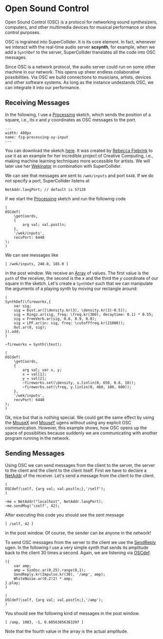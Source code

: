 # Open Sound Control

Open Sound Control (OSC) is a protocol for networking sound synthesizers, computers, and other multimedia devices for musical performance or show control purposes.

OSC is ingrained into SuperCollider.
It is its core element.
In fact, whenever we interact with the real-time audio server **scsynth**, for example, when we add a ``SynthDef`` to the server, SuperCollider translates all the code into OSC messages.

Since OSC is a network protocol, the audio server could run on some other machine in our network.
This opens up sheer endless collaborative possibilities.
Via OSC we build connections to musicians, artists, devices and other software systems.
As long as the instance undestands OSC, we can integrate it into our performance.

## Receiving Messages

In the following, I use a [Processing](https://processing.org/) sketch, which sends the position of a square, i.e., its $x$ and $y$ coordinates as OSC messages to the port.

```{figure} ../../../figs/supercollider/communication/processing-xy-input.png
---
width: 400px
name: fig-processing-xy-input
---
```

You can download the sketch [here](http://www.doc.gold.ac.uk/~mas01rf/WekinatorDownloads/wekinator_examples/all_source_zips/Simple_MouseXY_2Inputs.zip).
It was created by [Rebecca Fiebrink](https://researchers.arts.ac.uk/1594-rebecca-fiebrink/) to use it as an example for her incredible project of Creative Computing, i.e., making machine learning techniques more accessible for artists.
We will later use her [Wekinator](http://www.wekinator.org/) in combination with SuperCollider.

We can see that messages are sent to ``/wek/inputs`` and port ``6448``.
If we do not specify a port, SuperCollider listens at

```isc
NetAddr.langPort; // default is 57120
```

If we start the [Processing](https://processing.org/) sketch and run the following code

```isc
(
OSCdef(
    \getCoords,
    {
        arg val; val.postln;
    },
    '/wek/inputs',
    recvPort: 6448
);
)
```

We can see messages like

```
[ /wek/inputs, 248.0, 185.0 ]
```

in the post window.
We receive an [Array](sec-array) of values.
The first value is the ``path`` of the receiver, the second is the $x$ and the third the $y$ coordinate of our square in the sketch.
Let's create a ``SynthDef`` such that we can manipulate the arguments of a playing synth by moving our rectangle around:

```isc
(
SynthDef(\fireworks,{
    var sig;
    sig = Dust.ar([\density.kr(3), \density.kr(3)-0.5]);
    sig = Ringz.ar(sig, freq: \freq.kr(300), decaytime: 0.1) * 0.55;
    sig = FreeVerb.ar(sig, 0.6, 0.9, 0.8);
    sig = LPF.ar(in: sig, freq: \cutofffreq.kr(21000));
    Out.ar(0, sig);
}).add;
)

~fireworks = Synth(\test);

(
OSCdef(
    \getCoords,
    {
        arg val; var x, y;
        x = val[1];
        y = val[2];
        ~fireworks.set(\density, x.linlin(0, 650, 0.6, 10));
        ~fireworks.set(\freq, y.linlin(0, 460, 100, 600));
    },
    '/wek/inputs',
    recvPort: 6448
);
)
```

Ok, nice but that is nothing special.
We could get the same effect by using the [MouseX](https://doc.sccode.org/Classes/MouseX.html) and [MouseY](https://doc.sccode.org/Classes/MouseY.html) ugens without using any explicit OSC communication.
However, this example shows, how OSC opens up the space of possiblities because suddenly we are communicating with another program running in the network.

## Sending Messages

Using OSC we can send messages from the client to the server, the server to the client and the client to the client itself.
First we have to declare a [NetAddr](https://doc.sccode.org/Classes/NetAddr.html) of the receiver.
Let's send a message from the client to the client.

```isc
(
OSCdef(\self, {arg val; val.postln;},'/self');
)

~me = NetAddr("localhost", NetAddr.langPort);
~me.sendMsg('\self', 42);
```

After executing this code you should see the sent message

```
[ /self, 42 ]
```

in the post window.
Of course, the sender can be anyone in the network!

To send OSC messages from the server to the client we use the [SendReply](https://doc.sccode.org/Classes/SendReply.html) ugen.
In the following I use a very simple synth that sends its amplitude back to the client 30 times a second.
Again, we are listening via [OSCdef](https://doc.sccode.org/Classes/OSCdef.html).

```isc
({
    var amp;
    amp = SinOsc.ar(0.25).range(0,1);
    SendReply.kr(Impulse.kr(30), '/amp', amp);
    WhiteNoise.ar(0.2!2) * amp;
}.play;
)

(
OSCdef(\self, {arg val; val.postln;},'/amp');
)
```

You should see the following kind of messages in the post window.

```
[ /amp, 1083, -1, 0.60563856363297 ]
```

Note that the fourth value in the array is the actual amplitude.